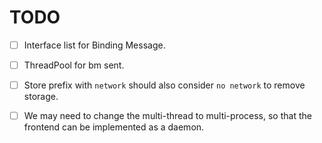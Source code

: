 # TODO

- [ ] Interface list for Binding Message.
- [ ] ThreadPool for bm sent.

- [ ] Store prefix with `network` should also consider `no network` to remove storage.
- [ ] We may need to change the multi-thread to multi-process, so that the frontend can be implemented as a daemon.


